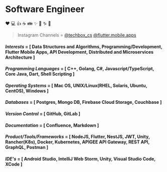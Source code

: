 # Software Engineer

:heart: :computer: :+1: :coffee: :family: :sparkles: :thinking: :capricorn: :metal:

<!---
>Udemy Course Author = <a href="https://www.udemy.com/course/go-api-development/?couponCode=3679F402160D72A10115" target="_blank">GO API Development</a>
--->

>Instagram Channels = [@techbox_cs](https://www.instagram.com/techbox_cs/)  [@flutter.mobile.apps](https://www.instagram.com/flutter.mobile.apps/) 

#### *Interests* = [ Data Structures and Algorithms, Programming/Development, Flutter Mobile Apps, API Development, Distributed and Microservices Architecture ]
#### *Programming Languages* = [ C++, Golang, C#, Javascript/TypeScript, Core Java, Dart, Shell Scripting ]
#### *Operating Systems* = [ Mac OS, UNIX/Linux(RHEL, Solaris, Ubuntu, CentOS), Windows ]
#### *Databases* = [ Postgres, Mongo DB, Firebase Cloud Storage, Couchbase ]
#### *Version Control* = [ GitHub, GitLab ]
#### *Documentation* = [ Confluence, Markdown ]
#### *Product/Tools/Frameworks* = [ NodeJS, Flutter, NestJS, JWT, Unity, Rancher(K8s), Docker, Kubernetes, APIGEE API Gateway, REST API, GraphQL, Postman ]
#### *IDE's* = [ Android Studio, IntelliJ Web Storm, Unity, Visual Studio Code, XCode ]
